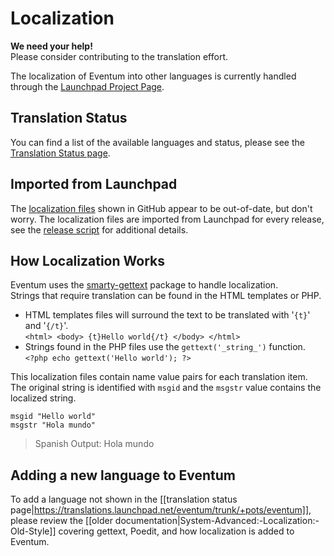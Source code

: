# Localization

**We need your help!**  
Please consider contributing to the translation effort.

The localization of Eventum into other languages is currently handled through the [Launchpad Project Page](https://launchpad.net/eventum/).  

## Translation Status  

You can find a list of the available languages and status, please see the [Translation Status page](https://translations.launchpad.net/eventum/trunk/+pots/eventum).  

## Imported from Launchpad

The [localization files](https://github.com/eventum/eventum/tree/master/localization) shown in GitHub appear to be out-of-date, but don't worry.  The localization files are imported from Launchpad for every release, see the [release script](https://github.com/eventum/eventum/blob/master/bin/release.sh#L50-L70) for additional details.

## How Localization Works

Eventum uses the [smarty-gettext](https://github.com/smarty-gettext/smarty-gettext) package to handle localization.  
Strings that require translation can be found in the HTML templates or PHP.

* HTML templates files will surround the text to be translated with '`{t}`' and '`{/t}`'.  
`<html> <body> {t}Hello world{/t} </body> </html>`  
* Strings found in the PHP files use the `gettext('_string_')` function.  
`<?php echo gettext('Hello world'); ?>`  

This localization files contain name value pairs for each translation item.  The original string is identified with `msgid` and the `msgstr` value contains the localized string.

`msgid "Hello world"`  
`msgstr "Hola mundo"`

> Spanish Output: Hola mundo

## Adding a new language to Eventum

To add a language not shown in the [[translation status page|https://translations.launchpad.net/eventum/trunk/+pots/eventum]], please review the [[older documentation|System-Advanced:-Localization:-Old-Style]] covering gettext, Poedit, and how localization is added to Eventum.